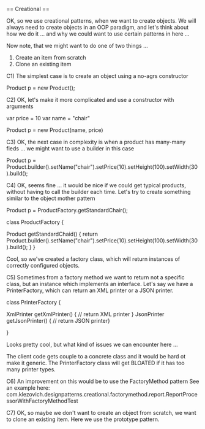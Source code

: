 == Creational == 

OK, so we use creational patterns, when we want to create objects.
We will always need to create objects in an OOP paradigm, and let's think about 
how we do it ... and why we could want to use certain patterns in here ...

Now note, that we might want to do one of two things ...
1) Create an item from scratch 
2) Clone an existing item


C1) The simplest case is to create an object using a no-agrs constructor 

Product p = new Product(); 


C2) OK, let's make it more complicated and use a constructor with arguments 

var price = 10
var name = "chair"

Product p = new Product(name, price)



C3) OK, the next case in complexity is when a product has many-many fieds ... we might want to use a builder
in this case

Product p = Product.builder().setName("chair").setPrice(10).setHeight(100).setWidth(30).build();


C4) OK, seems fine ... it would be nice if we could get typical products, without having to call the builder each time.
Let's try to create something similar to the object mother pattern 


Product p = ProductFactory.getStandardChair(); 

class ProductFactory {

  Product getStandardChaid() {
     return Product.builder().setName("chair").setPrice(10).setHeight(100).setWidth(30).build();
  }
}

Cool, so we've created a factory class, which will return instances of correctly configured objects.





C5) Sometimes from a factory method we want to return not a specific class, but an instance which implements an interface.
Let's say we have a PrinterFactory, which can return an XML printer or a JSON printer.


class PrinterFactory {
  
  XmlPrinter getXmlPrinter() { // return XML printer }
  JsonPrinter getJsonPrinter() { // return JSON printer}
  
}

Looks pretty cool, but what kind of issues we can encounter here ... 

The client code gets couple to a concrete class and it would be hard ot make it generic. 
The PrinterFactory class will get BLOATED if it has too many printer types. 





C6) An improvement on this would be to use the FactoryMethod pattern 
See an example here: com.klezovich.designpatterns.creational.factorymethod.report.ReportProcessorWithFactoryMethodTest

C7) OK, so maybe we don't want to create an object from scratch, we want to clone an existing item.
Here we use the prototype pattern.




